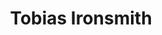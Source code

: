 ---
layout: reference
category: person
title: Tobias Ironsmith
species: Human
aspects:
  - name: Hardened Veteran with a Blaster
    known: true
  - name: Orders Never Leave the Mind
  - name: Last Stand Specialist
  - name: Tactics Over Tricks
  - name: Haunted by the Past
sections:
  - title: Appearance 
    content: >-
      Tobias has scars and a no-nonsense demeanor. He wears heavy armor and carries a modified plasma rifle.
  - title: Background
    content: >-
      Once part of the Empire’s military, Tobias grew disillusioned and left to make his own way. He now offers his
      services as a bodyguard and enforcer but retains a soldier’s discipline.
---